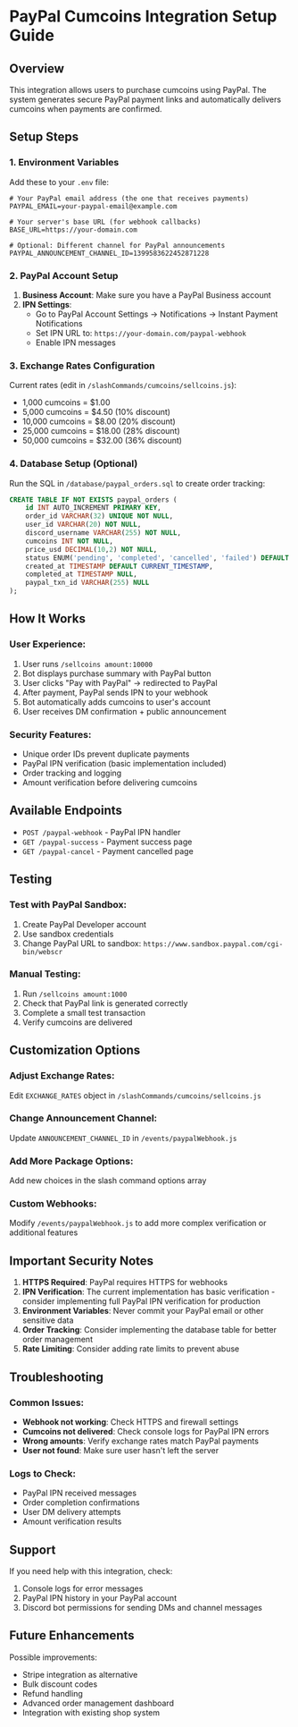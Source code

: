 # PayPal Cumcoins Integration Setup Guide

## Overview
This integration allows users to purchase cumcoins using PayPal. The system generates secure PayPal payment links and automatically delivers cumcoins when payments are confirmed.

## Setup Steps

### 1. Environment Variables
Add these to your `.env` file:

```env
# Your PayPal email address (the one that receives payments)
PAYPAL_EMAIL=your-paypal-email@example.com

# Your server's base URL (for webhook callbacks)
BASE_URL=https://your-domain.com

# Optional: Different channel for PayPal announcements
PAYPAL_ANNOUNCEMENT_CHANNEL_ID=1399583622452871228
```

### 2. PayPal Account Setup

1. **Business Account**: Make sure you have a PayPal Business account
2. **IPN Settings**: 
   - Go to PayPal Account Settings → Notifications → Instant Payment Notifications
   - Set IPN URL to: `https://your-domain.com/paypal-webhook`
   - Enable IPN messages

### 3. Exchange Rates Configuration

Current rates (edit in `/slashCommands/cumcoins/sellcoins.js`):
- 1,000 cumcoins = $1.00
- 5,000 cumcoins = $4.50  (10% discount)
- 10,000 cumcoins = $8.00 (20% discount)
- 25,000 cumcoins = $18.00 (28% discount)
- 50,000 cumcoins = $32.00 (36% discount)

### 4. Database Setup (Optional)

Run the SQL in `/database/paypal_orders.sql` to create order tracking:

```sql
CREATE TABLE IF NOT EXISTS paypal_orders (
    id INT AUTO_INCREMENT PRIMARY KEY,
    order_id VARCHAR(32) UNIQUE NOT NULL,
    user_id VARCHAR(20) NOT NULL,
    discord_username VARCHAR(255) NOT NULL,
    cumcoins INT NOT NULL,
    price_usd DECIMAL(10,2) NOT NULL,
    status ENUM('pending', 'completed', 'cancelled', 'failed') DEFAULT 'pending',
    created_at TIMESTAMP DEFAULT CURRENT_TIMESTAMP,
    completed_at TIMESTAMP NULL,
    paypal_txn_id VARCHAR(255) NULL
);
```

## How It Works

### User Experience:
1. User runs `/sellcoins amount:10000`
2. Bot displays purchase summary with PayPal button
3. User clicks "Pay with PayPal" → redirected to PayPal
4. After payment, PayPal sends IPN to your webhook
5. Bot automatically adds cumcoins to user's account
6. User receives DM confirmation + public announcement

### Security Features:
- Unique order IDs prevent duplicate payments
- PayPal IPN verification (basic implementation included)
- Order tracking and logging
- Amount verification before delivering cumcoins

## Available Endpoints

- `POST /paypal-webhook` - PayPal IPN handler
- `GET /paypal-success` - Payment success page
- `GET /paypal-cancel` - Payment cancelled page

## Testing

### Test with PayPal Sandbox:
1. Create PayPal Developer account
2. Use sandbox credentials
3. Change PayPal URL to sandbox: `https://www.sandbox.paypal.com/cgi-bin/webscr`

### Manual Testing:
1. Run `/sellcoins amount:1000`
2. Check that PayPal link is generated correctly
3. Complete a small test transaction
4. Verify cumcoins are delivered

## Customization Options

### Adjust Exchange Rates:
Edit `EXCHANGE_RATES` object in `/slashCommands/cumcoins/sellcoins.js`

### Change Announcement Channel:
Update `ANNOUNCEMENT_CHANNEL_ID` in `/events/paypalWebhook.js`

### Add More Package Options:
Add new choices in the slash command options array

### Custom Webhooks:
Modify `/events/paypalWebhook.js` to add more complex verification or additional features

## Important Security Notes

1. **HTTPS Required**: PayPal requires HTTPS for webhooks
2. **IPN Verification**: The current implementation has basic verification - consider implementing full PayPal IPN verification for production
3. **Environment Variables**: Never commit your PayPal email or other sensitive data
4. **Order Tracking**: Consider implementing the database table for better order management
5. **Rate Limiting**: Consider adding rate limits to prevent abuse

## Troubleshooting

### Common Issues:
- **Webhook not working**: Check HTTPS and firewall settings
- **Cumcoins not delivered**: Check console logs for PayPal IPN errors  
- **Wrong amounts**: Verify exchange rates match PayPal payments
- **User not found**: Make sure user hasn't left the server

### Logs to Check:
- PayPal IPN received messages
- Order completion confirmations
- User DM delivery attempts
- Amount verification results

## Support

If you need help with this integration, check:
1. Console logs for error messages
2. PayPal IPN history in your PayPal account
3. Discord bot permissions for sending DMs and channel messages

## Future Enhancements

Possible improvements:
- Stripe integration as alternative
- Bulk discount codes
- Refund handling
- Advanced order management dashboard
- Integration with existing shop system
